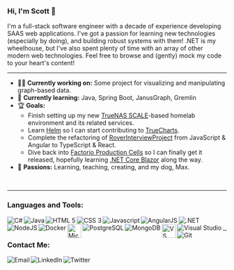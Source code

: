 ### Hi, I'm Scott 👋

I'm a full-stack software engineer with a decade of experience developing SAAS web applications. I've got a passion for learning new technologies (especially by doing), and building robust systems with them! .NET is my wheelhouse, but I've also spent plenty of time with an array of other modern web technologies. Feel free to browse and (gently) mock my code to your heart's content!

---

- 👨‍💻 **Currently working on:** Some project for visualizing and manipulating graph-based data.
- 📖 **Currently learning:** Java, Spring Boot, JanusGraph, Gremlin
- 🏆 **Goals:**
    - Finish setting up my new [TrueNAS SCALE](https://www.truenas.com/truenas-scale/)-based homelab environment and its related services.
    - Learn [Helm](https://helm.sh/) so I can start contributing to [TrueCharts](https://github.com/truecharts/apps).
    - Complete the refactoring of [RoverInterviewProject](https://github.com/scottbishopdev/RoverInterviewProject) from JavaScript & Angular to TypeScript & React.
    - Dive back into [Factorio Production Cells](https://github.com/scottbishopdev/FactorioProductionCells) so I can finally get it released, hopefully learning [.NET Core Blazor](https://docs.microsoft.com/en-us/aspnet/core/blazor/?view=aspnetcore-5.0) along the way.
- 💖 **Passions:** Learning, teaching, creating, and my dog, Max.

<br />

---

### Languages and Tools:
<img align="left" alt="C#" src="https://icongr.am/devicon/csharp-original.svg?size=32&color=currentColor" />
<img align="left" alt="Java" src="https://icongr.am/devicon/java-original.svg?size=32&color=currentColor" />
<img align="left" alt="HTML 5" src="https://icongr.am/devicon/html5-original.svg?size=32&color=currentColor" />
<img align="left" alt="CSS 3" src="https://icongr.am/devicon/css3-original.svg?size=32&color=currentColor" />
<img align="left" alt="Javascript" src="https://icongr.am/devicon/javascript-original.svg?size=32&color=currentColor" />
<img align="left" alt="AngularJS" src="https://icongr.am/devicon/angularjs-original.svg?size=32&color=currentColor" />
<img align="left" alt=".NET" src="https://icongr.am/devicon/dot-net-original.svg?size=32&color=currentColor" />
<img align="left" alt="NodeJS" src="https://icongr.am/devicon/nodejs-original.svg?size=32&color=currentColor" />
<img align="left" alt="Docker" src="https://icongr.am/devicon/docker-original.svg?size=32&color=currentColor" />
<!-- Need better link for this -->
<img align="left" alt="Microsoft SQL Server" width="32px" src="https://e7.pngegg.com/pngimages/515/909/png-clipart-microsoft-sql-server-computer-servers-database-microsoft-microsoft-sql-server-server-computer.png" />
<img align="left" alt="PostgreSQL" src="https://icongr.am/devicon/postgresql-original.svg?size=32&color=currentColor" />
<img align="left" alt="MongoDB" src="https://icongr.am/devicon/mongodb-original.svg?size=32&color=currentColor" />
<!-- Need better link for this -->
<img align="left" alt="VS Code" width="32px" src="https://upload.wikimedia.org/wikipedia/commons/thumb/9/9a/Visual_Studio_Code_1.35_icon.svg/1200px-Visual_Studio_Code_1.35_icon.svg.png" />
<img align="left" alt="Visual Studio" src="https://icongr.am/devicon/visualstudio-plain.svg?size=32&color=currentColor" />
<img align="left" alt="Git" src="https://icongr.am/devicon/git-original.svg?size=32&color=currentColor" />

<br />

---

### Contact Me:
<a href="mailto:sbishop411@gmail.com"><img align="left" alt="Email" src="https://icongr.am/clarity/email.svg?size=32&color=currentColor" /></a>
<a href="https://www.linkedin.com/in/scottbishopdev/"><img align="left" alt="LinkedIn" src="https://icongr.am/devicon/linkedin-original.svg?size=32&color=currentColor" /></a>
<a href="https://twitter.com/ScottBishopSays"><img align="left" alt="Twitter" src="https://icongr.am/devicon/twitter-original.svg?size=32&color=currentColor" /></a>
